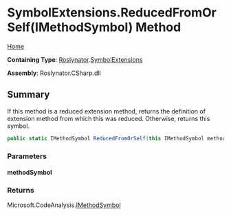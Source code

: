 # SymbolExtensions\.ReducedFromOrSelf\(IMethodSymbol\) Method <a name="_Top"></a>

[Home](../../../README.md)

**Containing Type**: [Roslynator](../../README.md#_Top)\.[SymbolExtensions](../README.md#_Top)

**Assembly**: Roslynator\.CSharp\.dll

## Summary

If this method is a reduced extension method, returns the definition of extension method from which this was reduced\. Otherwise, returns this symbol\.

```csharp
public static IMethodSymbol ReducedFromOrSelf(this IMethodSymbol methodSymbol)
```

### Parameters

#### methodSymbol

### Returns

Microsoft\.CodeAnalysis\.[IMethodSymbol](https://docs.microsoft.com/en-us/dotnet/api/microsoft.codeanalysis.imethodsymbol)

